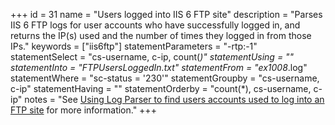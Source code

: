 +++
id = 31
name = "Users logged into IIS 6 FTP site"
description = "Parses IIS 6 FTP logs for user accounts who have successfully logged in, and returns the IP(s) used and the number of times they logged in from those IPs."
keywords = ["iis6ftp"]
statementParameters = "-rtp:-1"
statementSelect = "cs-username, c-ip, count(*)"
statementUsing = ""
statementInto = "FTPUsersLoggedIn.txt"
statementFrom = "ex1008*.log"
statementWhere = "sc-status = '230'"
statementGroupby = "cs-username, c-ip"
statementHaving = ""
statementOrderby = "count(*), cs-username, c-ip"
notes = "See <a href="http://strivinglife.com/words/post/Using-Log-Parser-to-find-users-accounts-used-to-log-into-an-FTP-site.aspx" rel="external">Using Log Parser to find users accounts used to log into an FTP site</a> for more information."
+++

